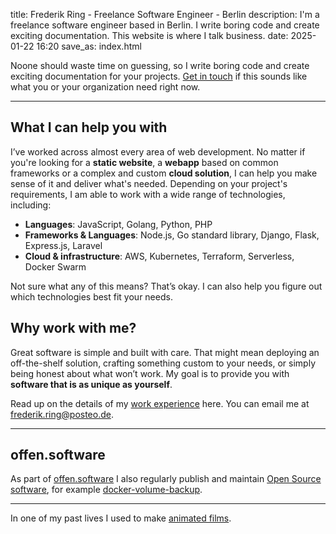 title: Frederik Ring - Freelance Software Engineer - Berlin
description: I'm a freelance software engineer based in Berlin. I write boring code and create exciting documentation. This website is where I talk business.
date: 2025-01-22 16:20
save_as: index.html

Noone should waste time on guessing, so I write boring code and create exciting documentation for your projects.
[Get in touch](mailto:frederik.ring@posteo.de) if this sounds like what you or your organization need right now.

---

## What I can help you with

I’ve worked across almost every area of web development.
No matter if you're looking for a **static website**, a **webapp** based on common frameworks or a complex and custom **cloud solution**, I can help you make sense of it and deliver what's needed.
Depending on your project's requirements, I am able to work with a wide range of technologies, including:

- **Languages**:  JavaScript, Golang, Python, PHP
- **Frameworks & Languages**: Node.js, Go standard library, Django, Flask, Express.js, Laravel
- **Cloud & infrastructure**: AWS, Kubernetes, Terraform, Serverless, Docker Swarm

Not sure what any of this means?
That’s okay.
I can also help you figure out which technologies best fit your needs.

## Why work with me?

Great software is simple and built with care.
That might mean deploying an off-the-shelf solution, crafting something custom to your needs, or simply being honest about what won’t work.
My goal is to provide you with **software that is as unique as yourself**.

Read up on the details of my [work experience](./experience/) here.
You can email me at [frederik.ring@posteo.de](frederik.ring@posteo.de).

---

## offen.software

As part of [offen.software](https://www.offen.software) I also regularly publish and maintain [Open Source software](https://github.com/offen), for example [docker-volume-backup](https://github.com/offen/docker-volume-backup).

---

In one of my past lives I used to make [animated films](http://films.frederikring.com).
